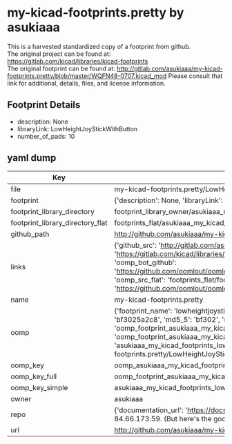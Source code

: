 # my-kicad-footprints.pretty by asukiaaa  
This is a harvested standardized copy of a footprint from github.  
The original project can be found at:  
https://gitlab.com/kicad/libraries/kicad-footprints  
The original footprint can be found at:
http://gitlab.com/asukiaaa/my-kicad-footprints.pretty/blob/master/WQFN48-0707.kicad_mod
Please consult that link for additional, details, files, and license information.  
## Footprint Details
* description: None  
* libraryLink: LowHeightJoyStickWithButton  
* number_of_pads: 10  
## yaml dump  
| Key | Value |  
| --- | --- |  
| file | my-kicad-footprints.pretty/LowHeightJoyStickWithButton.kicad_mod |  
| footprint | {'description': None, 'libraryLink': 'LowHeightJoyStickWithButton', 'number_of_pads': 10} |  
| footprint_library_directory | footprint_library_owner/asukiaaa_my-kicad-footprints.pretty |  
| footprint_library_directory_flat | footprints_flat/asukiaaa_my_kicad_footprints_lowheightjoystickwithbutton/working |  
| github_path | http://github.com/asukiaaa/my-kicad-footprints.pretty/blob/master/LowHeightJoyStickWithButton.kicad_mod |  
| links | {'github_src': 'http://gitlab.com/asukiaaa/my-kicad-footprints.pretty/blob/master/WQFN48-0707.kicad_mod', 'github_src_repo': 'https://gitlab.com/kicad/libraries/kicad-footprints', 'oomp_bot': 'footprints/asukiaaa_my_kicad_footprints_lowheightjoystickwithbutton/working', 'oomp_bot_github': 'https://github.com/oomlout/oomlout_oomp_footprint_bot/tree/main/footprints/asukiaaa_my_kicad_footprints_lowheightjoystickwithbutton/working', 'oomp_src_flat': 'footprints_flat/footprints_flat/asukiaaa_my_kicad_footprints_lowheightjoystickwithbutton/working', 'oomp_src_flat_github': 'https://github.com/oomlout/oomlout_oomp_footprint_src/tree/main/footprints_flat/asukiaaa_my_kicad_footprints_lowheightjoystickwithbutton/working'} |  
| name | my-kicad-footprints.pretty |  
| oomp | {'footprint_name': 'lowheightjoystickwithbutton', 'library_name': 'my_kicad_footprints', 'md5': 'bf3025a2c819195118b07507d9f7c97c', 'md5_10': 'bf3025a2c8', 'md5_5': 'bf302', 'md5_6': 'bf3025', 'oomp_key': 'oomp_asukiaaa_my_kicad_footprints_lowheightjoystickwithbutton', 'oomp_key_extra': 'oomp_footprint_asukiaaa_my_kicad_footprints_lowheightjoystickwithbutton', 'oomp_key_full': 'oomp_footprint_asukiaaa_my_kicad_footprints_lowheightjoystickwithbutton_bf3025', 'oomp_key_simple': 'asukiaaa_my_kicad_footprints_lowheightjoystickwithbutton', 'original_filename': 'my-kicad-footprints.pretty/LowHeightJoyStickWithButton.kicad_mod', 'owner_name': 'asukiaaa'} |  
| oomp_key | oomp_asukiaaa_my_kicad_footprints_lowheightjoystickwithbutton |  
| oomp_key_full | oomp_footprint_asukiaaa_my_kicad_footprints_lowheightjoystickwithbutton |  
| oomp_key_simple | asukiaaa_my_kicad_footprints_lowheightjoystickwithbutton |  
| owner | asukiaaa |  
| repo | {'documentation_url': 'https://docs.github.com/rest/overview/resources-in-the-rest-api#rate-limiting', 'message': "API rate limit exceeded for 84.66.173.59. (But here's the good news: Authenticated requests get a higher rate limit. Check out the documentation for more details.)"} |  
| url | http://github.com/asukiaaa/my-kicad-footprints.pretty |  

